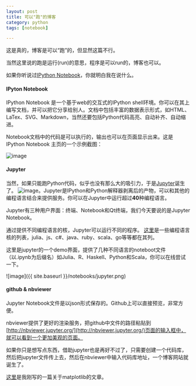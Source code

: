 ```yaml
---
layout: post  
title: 可以"跑"的博客  
category: python  
tags: [notebook]  

---
```


这是真的，博客是可以“跑”的，但显然这篇不行。

当然这里说的跑是运行(run)的意思，程序是可以run的，博客也可以。

如果你听说过[IPython Notebook](http://ipython.org/notebook.html)，你就明白我在说什么。

#### IPyton Notebook

IPython Notebook 是一个基于web的交互式的IPython shell环境。你可以在其上编写文档，并可以把它分享给别人。文档中包括丰富的数据表示形式，如HTML、LaTex、SVG、Markdown，当然还要包括Python代码高亮、自动补齐、自动缩进。

Notebook文档中的代码是可以执行的，输出也可以在页面显示出来。这是IPython Notebook 主页的一个示例截图：

![image](http://ipython.org/_static/sloangrant/9_home_fperez_prof_grants_1207-sloan-ipython_proposal_fig_ipython-notebook-specgram.png)


#### Jupyter

当然，如果只能跑Python代码，似乎也没有那么大的吸引力，于是[Jupyter](https://jupyter.org/)诞生了。
![image](https://jupyter.org/assets/main-logo.svg)。Jupyter是IPython和Python解释器剥离后的产物，可以和其他的编程语言结合来提供服务。你可以在Jupyter中运行超过**40**种编程语言。

Jupyter有三种用户界面：终端、Notebook和Qt终端，我们今天要说的是Jupyter Notebook。

通过提供不同编程语言的核，Jupyter可以运行不同的程序。
[这里](https://github.com/ipython/ipython/wiki/IPython-kernels-for-other-languages)是一些编程语言核的列表，julia、js、c#、java、ruby、scala、go等等都在其列。

这里是jupyter的一个demo界面，提供了几种不同语言的noteboot文件（以.ipynb为后缀名）如Julia、R、Haskell、Python和Scala，你可以在线尝试一下。

![image]({{ site.baseurl }}/notebooks/jupyter.png)


#### github & nbviewer

Jupyter Notebook文件是以json形式保存的。Github上可以直接预览，非常方便。

nbviewer提供了更好的渲染服务，把github中文件的路径粘贴到[http://nbviewer.jupyter.org/](http://nbviewer.jupyter.org/)页面的输入框中，就可以看到一个更加美观的页面。

如果你只是想写点东西，借助jupyter也是再好不过了，只需要创建一个代码库，然后把jupyter文件传上去，然后在nbviewer中输入代码库地址，一个博客网站就诞生了。


[这里](http://nbviewer.jupyter.org/github/qszhuan/qszhuan-notebook/blob/master/data-visualization/Matplotlib%20plotting%20styles.ipynb)是我刚写的一篇关于matplotlib的文章。









